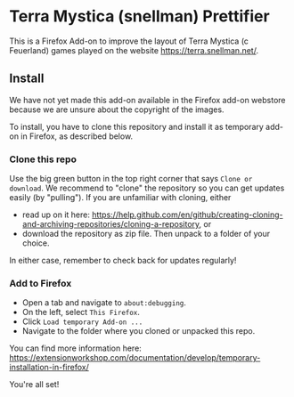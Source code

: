 # Terra Mystica (snellman) Prettifier

This is a Firefox Add-on to improve the layout of Terra Mystica (c Feuerland) games played on the website https://terra.snellman.net/.

## Install

We have not yet made this add-on available in the Firefox add-on webstore because we are unsure about the copyright of the images.

To install, you have to clone this repository and install it as temporary add-on in Firefox, as described below.

### Clone this repo

Use the big green button in the top right corner that says `Clone or download`.
We recommend to "clone" the repository so you can get updates easily (by "pulling").
If you are unfamiliar with cloning, either
- read up on it here: https://help.github.com/en/github/creating-cloning-and-archiving-repositories/cloning-a-repository, or
- download the repository as zip file.
Then unpack to a folder of your choice. 

In either case, remember to check back for updates regularly!

### Add to Firefox

- Open a tab and navigate to `about:debugging`.
- On the left, select `This Firefox`.
- Click `Load temporary Add-on ...`
- Navigate to the folder where you cloned or unpacked this repo.

You can find more information here: https://extensionworkshop.com/documentation/develop/temporary-installation-in-firefox/

You're all set!
